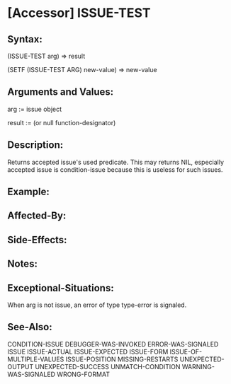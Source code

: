 # [Accessor] ISSUE-TEST

## Syntax:

(ISSUE-TEST arg) => result

(SETF (ISSUE-TEST ARG) new-value) => new-value

## Arguments and Values:

arg := issue object

result := (or null function-designator)

## Description:
Returns accepted issue's used predicate.
This may returns NIL, especially accepted issue is condition-issue because this is useless for such issues.

## Example:

## Affected-By:

## Side-Effects:

## Notes:

## Exceptional-Situations:
When arg is not issue, an error of type type-error is signaled.

## See-Also:

CONDITION-ISSUE
DEBUGGER-WAS-INVOKED
ERROR-WAS-SIGNALED
ISSUE
ISSUE-ACTUAL
ISSUE-EXPECTED
ISSUE-FORM
ISSUE-OF-MULTIPLE-VALUES
ISSUE-POSITION
MISSING-RESTARTS
UNEXPECTED-OUTPUT
UNEXPECTED-SUCCESS
UNMATCH-CONDITION
WARNING-WAS-SIGNALED
WRONG-FORMAT
